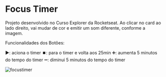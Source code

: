 # Focus Timer

Projeto desenvolvido no Curso Explorer da Rocketseat.
Ao clicar no card ao lado direito, vai mudar de cor e emitir um som diferente, conforme a imagem.

Funcionalidades dos Botões:

▶️: aciona o timer
⏹️: para o timer e volta aos 25min
➕: aumenta 5 minutos do tempo do timer
➖: diminui 5 minutos do tempo do timer

![focustimer](https://user-images.githubusercontent.com/113316157/209596770-3cc04e5d-c69e-42e2-8719-ddd4d01c8596.png)
